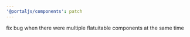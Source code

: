 ```yaml
---
'@portaljs/components': patch
---
```


fix bug when there were multiple flatuitable components at the same time
